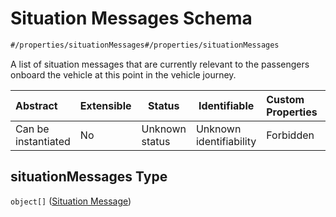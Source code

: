 # Situation Messages Schema

```txt
#/properties/situationMessages#/properties/situationMessages
```

A list of situation messages that are currently relevant to the passengers onboard the vehicle at this point in the vehicle journey.


| Abstract            | Extensible | Status         | Identifiable            | Custom Properties | Additional Properties | Access Restrictions | Defined In                                                                                                          |
| :------------------ | ---------- | -------------- | ----------------------- | :---------------- | --------------------- | ------------------- | ------------------------------------------------------------------------------------------------------------------- |
| Can be instantiated | No         | Unknown status | Unknown identifiability | Forbidden         | Allowed               | none                | [deviation-information.json\*](../../schema/extended-information/deviation-information.json "open original schema") |

## situationMessages Type

`object[]` ([Situation Message](deviation-information-properties-situation-messages-situation-message.md))

